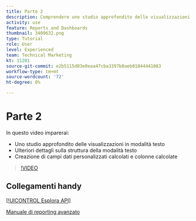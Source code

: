 ```yaml
---
title: Parte 2
description: Comprendere uno studio approfondito delle visualizzazioni in modalità testo, ulteriori dettagli sulla struttura della modalità testo, i dati personalizzati calcolati e le colonne calcolate.
activity: use
feature: Reports and Dashboards
thumbnail: 3409632.png
type: Tutorial
role: User
level: Experienced
team: Technical Marketing
kt: 11201
source-git-commit: e2b5115d03e0eaa47cba3397b0aeb01044441083
workflow-type: tm+mt
source-wordcount: '72'
ht-degree: 0%

---
```


# Parte 2

In questo video imparerai:

* Uno studio approfondito delle visualizzazioni in modalità testo
* Ulteriori dettagli sulla struttura della modalità testo
* Creazione di campi dati personalizzati calcolati e colonne calcolate

>[!VIDEO](https://video.tv.adobe.com/v/3409634/?quality=12)

## Collegamenti handy

[[!UICONTROL Esplora API]](https://developer.adobe.com/workfront/api-explorer/)

[Manuale di reporting avanzato](/help/assets/advanced-reporting-manual.pdf)
